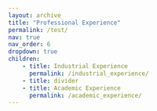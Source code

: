 ```yaml
---
layout: archive
title: "Professional Experience"
permalink: /test/
nav: true
nav_order: 6
dropdown: true
children: 
    - title: Industrial Experience
      permalink: /industrial_experience/
    - title: divider
    - title: Academic Experience
      permalink: /academic_experience/
---
```

